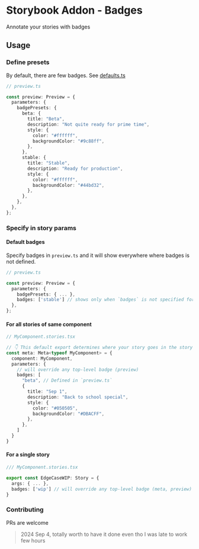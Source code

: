 # Storybook Addon - Badges

Annotate your stories with badges

## Usage

### Define presets

By default, there are few badges. See [defaults.ts](./src/defaults.ts)

```typescript
// preview.ts

const preview: Preview = {
  parameters: {
    badgePresets: {
      beta: {
        title: "Beta",
        description: "Not quite ready for prime time",
        style: {
          color: "#ffffff",
          backgroundColor: "#9c88ff",
        },
      },
      stable: {
        title: "Stable",
        description: "Ready for production",
        style: {
          color: "#ffffff",
          backgroundColor: "#44bd32",
        },
      },
    },
  },
};
```

### Specify in story params

#### Default badges

Specify badges in `preview.ts` and it will show everywhere where badges is not defined.

```typescript
// preview.ts

const preview: Preview = {
  parameters: {
    badgePresets: { ... },
    badges: ['stable'] // shows only when `badges` is not specified for the story, or stories
  },
};
```

#### For all stories of same component

```typescript
// MyComponent.stories.tsx

// 👇 This default export determines where your story goes in the story list
const meta: Meta<typeof MyComponent> = {
  component: MyComponent,
  parameters: {
    // will override any top-level badge (preview)
    badges: [
      "beta", // Defined in `preview.ts`
      {
        title: "Sep 1",
        description: "Back to school special",
        style: {
          color: "#050505",
          backgroundColor: "#DBACFF",
        },
      },
    ]
  }
}
```

#### For a single story

```typescript
/// MyComponent.stories.tsx

export const EdgeCaseWIP: Story = {
  args: { ... },
  badges: ['wip'] // will override any top-level badge (meta, preview)
}
```

### Contributing

PRs are welcome

> 2024 Sep 4, totally worth to have it done even tho I was late to work few hours
